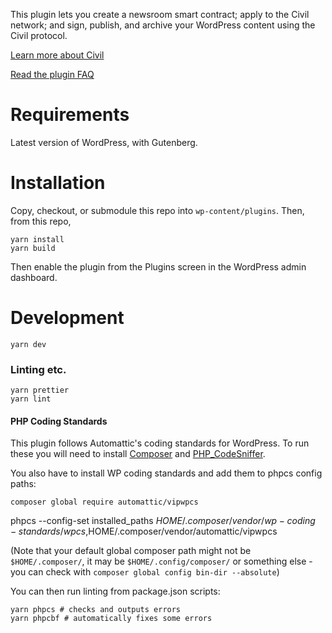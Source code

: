 This plugin lets you create a newsroom smart contract; apply to the Civil network; and sign, publish, and archive your WordPress content using the Civil protocol.

[Learn more about Civil](https://civil.co)

[Read the plugin FAQ](https://cvlconsensys.zendesk.com/hc/en-us/categories/360001000232-Journalists)

# Requirements

Latest version of WordPress, with Gutenberg.

# Installation

Copy, checkout, or submodule this repo into `wp-content/plugins`. Then, from this repo,

    yarn install
    yarn build

Then enable the plugin from the Plugins screen in the WordPress admin dashboard.

# Development

    yarn dev

### Linting etc.

    yarn prettier
    yarn lint

#### PHP Coding Standards

This plugin follows Automattic's coding standards for WordPress. To run these you will need to install [Composer](https://getcomposer.org/doc/00-intro.md#installation-linux-unix-macos) and [PHP_CodeSniffer](https://github.com/squizlabs/PHP_CodeSniffer#composer).

You also have to install WP coding standards and add them to phpcs config paths:

    composer global require automattic/vipwpcs

phpcs --config-set installed_paths $HOME/.composer/vendor/wp-coding-standards/wpcs,$HOME/.composer/vendor/automattic/vipwpcs

(Note that your default global composer path might not be `$HOME/.composer/`, it may be `$HOME/.config/composer/` or something else - you can check with `composer global config bin-dir --absolute`)

You can then run linting from package.json scripts:

    yarn phpcs # checks and outputs errors
    yarn phpcbf # automatically fixes some errors

